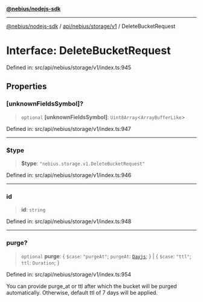[**@nebius/nodejs-sdk**](../../../../../README.md)

***

[@nebius/nodejs-sdk](../../../../../README.md) / [api/nebius/storage/v1](../README.md) / DeleteBucketRequest

# Interface: DeleteBucketRequest

Defined in: src/api/nebius/storage/v1/index.ts:945

## Properties

### \[unknownFieldsSymbol\]?

> `optional` **\[unknownFieldsSymbol\]**: `Uint8Array`\<`ArrayBufferLike`\>

Defined in: src/api/nebius/storage/v1/index.ts:947

***

### $type

> **$type**: `"nebius.storage.v1.DeleteBucketRequest"`

Defined in: src/api/nebius/storage/v1/index.ts:946

***

### id

> **id**: `string`

Defined in: src/api/nebius/storage/v1/index.ts:948

***

### purge?

> `optional` **purge**: \{ `$case`: `"purgeAt"`; `purgeAt`: [`Dayjs`](../../../../../runtime/protos/core/dayjs/classes/Dayjs.md); \} \| \{ `$case`: `"ttl"`; `ttl`: `Duration`; \}

Defined in: src/api/nebius/storage/v1/index.ts:954

You can provide purge_at or ttl after which the bucket will be purged automatically.
 Otherwise, default ttl of 7 days will be applied.
